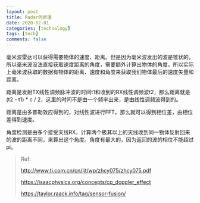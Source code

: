 ```yaml
---
layout: post
title: Radar的原理
date: 2020-02-01
categories: [technology]
tags: [tech]
comments: false
---
```




毫米波雷达可以获得需要物体的速度、距离。但是因为毫米波发出的波是锥状的，所以毫米波没法直接获取速度距离的角度，需要额外计算出物体的角度。所以实际上毫米波获取的数据有物体的距离、速度和角度来获取我们物体最后的速度矢量和距离。



距离是发射TX线性调频脉冲波的时间t1和收到的RX线性调频波t2，那么距离就是 (t2 - t1) * c / 2，这里的时间不是由一个频率出来，是由线性调频波得到的。



距离是由多普勒效应得到的，对线性波进行FFT，那么就可以得到相位差，由相位差得到速度。



角度检测是由多个接受天线RX，计算两个极其以上的天线收到同一物体反射回来的波的距离不同，来算出这个角度。角度有最大的，因为返回的波的相位不能超过pi。




>  Ref:
>
>  http://www.ti.com.cn/cn/lit/wp/zhcy075/zhcy075.pdf
>
>  https://isaacphysics.org/concepts/cp_doppler_effect
>
>  https://taylor.raack.info/tag/sensor-fusion/